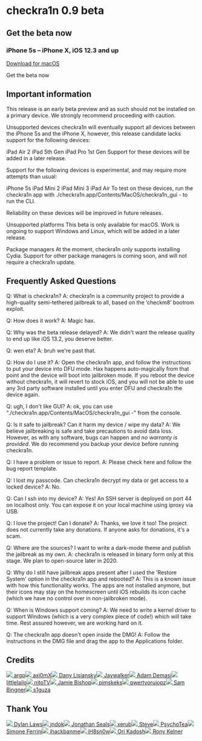 # checkra1n 0.9 beta


## Get the beta now
### iPhone 5s – iPhone X, iOS 12.3 and up

[Download for macOS](https://checkra.in/assets/downloads/macos/4d63520f02d29eb91046ce0bb0a5849ed5599fc4684038954e18bc9d622febdb/checkra1n%20beta%200.9.dmg)

Get the beta now 




## Important information

This release is an early beta preview and as such should not be installed on a primary device. We strongly recommend proceeding with caution.


Unsupported devices
checkra1n will eventually support all devices between the iPhone 5s and the iPhone X, however, this release candidate lacks support for the following devices:

iPad Air 2
iPad 5th Gen
iPad Pro 1st Gen
Support for these devices will be added in a later release.

Support for the following devices is experimental, and may require more attempts than usual:

iPhone 5s
iPad Mini 2
iPad Mini 3
iPad Air
To test on these devices, run the checkra1n app with ./checkra1n.app/Contents/MacOS/checkra1n_gui - to run the CLI.

Reliability on these devices will be improved in future releases.

Unsupported platforms
This beta is only available for macOS. Work is ongoing to support Windows and Linux, which will be added in a later release.

Package managers
At the moment, checkra1n only supports installing Cydia. Support for other package managers is coming soon, and will not require a checkra1n update.





## Frequently Asked Questions

Q: What is checkra1n?
A: checkra1n is a community project to provide a high-quality semi-tethered jailbreak to all, based on the ‘checkm8’ bootrom exploit.

Q: How does it work?
A: Magic hax.

Q: Why was the beta release delayed?
A: We didn't want the release quality to end up like iOS 13.2, you deserve better.

Q: wen eta?
A: bruh we're past that.

Q: How do I use it?
A: Open the checkra1n app, and follow the instructions to put your device into DFU mode. Hax happens auto-magically from that point and the device will boot into jailbroken mode. If you reboot the device without checkra1n, it will revert to stock iOS, and you will not be able to use any 3rd party software installed until you enter DFU and checkra1n the device again.

Q: ugh, I don't like GUI?
A: ok, you can use "./checkra1n.app/Contents/MacOS/checkra1n_gui -" from the console.

Q: Is it safe to jailbreak? Can it harm my device / wipe my data?
A: We believe jailbreaking is safe and take precautions to avoid data loss. However, as with any software, bugs can happen and *no warranty is provided*. We do recommend you backup your device before running checkra1n.

Q: I have a problem or issue to report.
A: Please check here and follow the bug report template.

Q: I lost my passcode. Can checkra1n decrypt my data or get access to a locked device?
A: No.

Q: Can I ssh into my device?
A: Yes! An SSH server is deployed on port 44 on localhost only. You can expose it on your local machine using iproxy via USB.

Q: I love the project! Can I donate?
A: Thanks, we love it too! The project does not currently take any donations. If anyone asks for donations, it's a scam.

Q: Where are the sources? I want to write a dark-mode theme and publish the jailbreak as my own.
A: checkra1n is released in binary form only at this stage. We plan to open-source later in 2020.

Q: Why do I still have jailbreak apps present after I used the 'Restore System' option in the checkra1n app and rebooted?
A: This is a known issue with how this functionality works. The apps are not installed anymore, but their icons may stay on the homescreen until iOS rebuilds its icon cache (which we have no control over in non-jailbroken mode).

Q: When is Windows support coming?
A: We need to write a kernel driver to support Windows (which is a very complex piece of code!) which will take time. Rest assured however, we are working hard on it.

Q: The checkra1n app doesn't open inside the DMG!
A: Follow the instructions in the DMG file and drag the app to the Applications folder.

## Credits

<div class="credits-section"><a href="https://twitter.com/intent/follow?screen_name=_argp" target="_blank"><img src="https://avatars.io/twitter/_argp/small"> <span>argp</span></a><a href="https://twitter.com/intent/follow?screen_name=axi0mX" target="_blank"><img src="https://avatars.io/twitter/axi0mX/small"> <span>axi0mX</span></a><a href="https://twitter.com/intent/follow?screen_name=DanyL931" target="_blank"><img src="https://avatars.io/twitter/DanyL931/small"> <span>Dany Lisiansky</span></a><a href="https://twitter.com/intent/follow?screen_name=Jaywalker" target="_blank"><img src="https://avatars.io/twitter/Jaywalker/small"> <span>Jaywalker</span></a><a href="https://twitter.com/intent/follow?screen_name=hbkirb" target="_blank"><img src="https://avatars.io/twitter/hbkirb/small"> <span>Adam Demasi</span></a><a href="https://twitter.com/intent/follow?screen_name=littlelailo" target="_blank"><img src="https://avatars.io/twitter/littlelailo/small"> <span>littlelailo</span></a><a href="https://twitter.com/intent/follow?screen_name=nitoTV" target="_blank"><img src="https://avatars.io/twitter/nitoTV/small"> <span>nitoTV</span></a><a href="https://twitter.com/intent/follow?screen_name=jamiebishop123" target="_blank"><img src="https://avatars.io/twitter/jamiebishop123/small"> <span>Jamie Bishop</span></a><a href="https://twitter.com/intent/follow?screen_name=pimskeks" target="_blank"><img src="https://avatars.io/twitter/pimskeks/small"> <span>pimskeks</span></a><a href="https://twitter.com/intent/follow?screen_name=qwertyoruiopz" target="_blank"><img src="https://avatars.io/twitter/qwertyoruiopz/small"> <span>qwertyoruiopz</span></a><a href="https://twitter.com/intent/follow?screen_name=sbingner" target="_blank"><img src="https://avatars.io/twitter/sbingner/small"> <span>Sam Bingner</span></a><a href="https://twitter.com/intent/follow?screen_name=s1guza" target="_blank"><img src="https://avatars.io/twitter/s1guza/small"> <span>s1guza</span></a></div>

## Thank You

<div class="credits-section"><a href="https://twitter.com/intent/follow?screen_name=kjchaifisch" target="_blank"><img src="https://avatars.io/twitter/kjchaifisch/small"> <span>Dylan Laws</span></a><a href="https://twitter.com/intent/follow?screen_name=jndok" target="_blank"><img src="https://avatars.io/twitter/jndok/small"> <span>jndok</span></a><a href="https://twitter.com/intent/follow?screen_name=JonathanSeals" target="_blank"><img src="https://avatars.io/twitter/JonathanSeals/small"> <span>Jonathan Seals</span></a><a href="https://twitter.com/intent/follow?screen_name=xerub" target="_blank"><img src="https://avatars.io/twitter/xerub/small"> <span>xerub</span></a><a href="https://twitter.com/intent/follow?screen_name=littlesteve" target="_blank"><img src="https://avatars.io/twitter/littlesteve/small"> <span>Steve</span></a><a href="https://twitter.com/intent/follow?screen_name=iBSparkes" target="_blank"><img src="https://avatars.io/twitter/iBSparkes/small"> <span>PsychoTea</span></a><a href="https://twitter.com/intent/follow?screen_name=Simone_Ferrini" target="_blank"><img src="https://avatars.io/twitter/Simone_Ferrini/small"> <span>Simone Ferrini</span></a><a href="https://twitter.com/intent/follow?screen_name=ihackbanme" target="_blank"><img src="https://avatars.io/twitter/ihackbanme/small"> <span>ihackbanme</span></a><a href="https://twitter.com/intent/follow?screen_name=iH8sn0w" target="_blank"><img src="https://avatars.io/twitter/iH8sn0w/small"> <span>iH8sn0w</span></a><a href="https://twitter.com/intent/follow?screen_name=cjori" target="_blank"><img src="https://avatars.io/twitter/cjori/small"> <span>Ori Kadosh</span></a><a href="https://twitter.com/intent/follow?screen_name=r0nyrus" target="_blank"><img src="https://avatars.io/twitter/r0nyrus/small"> <span>Rony Kelner</span></a></div>
